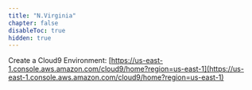```yaml
---
title: "N.Virginia"
chapter: false
disableToc: true
hidden: true
---
```


Create a Cloud9 Environment: [https://us-east-1.console.aws.amazon.com/cloud9/home?region=us-east-1](https://us-east-1.console.aws.amazon.com/cloud9/home?region=us-east-1)

